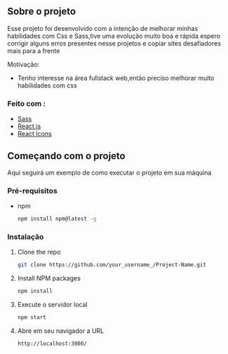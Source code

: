 

<!-- ABOUT THE PROJECT -->
## Sobre o projeto

Esse projeto foi desenvolvido com a intenção de melhorar minhas habilidades com Css e Sass,tive uma evolução muito boa e rápida espero corrigir alguns erros presentes nesse projetos e copiar sites desafiadores mais para a frente 

Motivação:
* Tenho interesse na área fullstack web,então preciso melhorar muito habilidades com css

### Feito com : 

* [Sass](https://sass-lang.com/)
* [React.js](https://reactjs.org/)
* [React Icons](https://react-icons.github.io/react-icons/)

<!-- GETTING STARTED -->
## Começando com o projeto

Aqui seguirá um exemplo de como executar o projeto em sua máquina

### Pré-requisitos

* npm
  ```sh
  npm install npm@latest -g
  ```

### Instalação


1. Clone the repo
   ```sh
   git clone https://github.com/your_username_/Project-Name.git
   ```
2. Install NPM packages
   ```sh
   npm install
   ```
3. Execute o servidor local
   ```sh
   npm start
   ```
4. Abre em seu navigador a URL
   ```sh
   http://localhost:3000/
   ```

